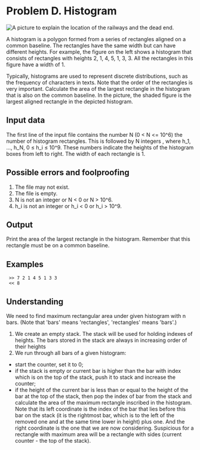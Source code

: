 # Problem D. Histogram
<picture>
<img alt='A picture to explain the location of the railways and the dead end.' src="https://github.com/zlatatikhomirova/problem_solving_with_abstract_data_types/blob/main/Problem_D_Histogram/histogram.jpg">
</picture>

A histogram is a polygon formed from a series of rectangles aligned on a common baseline.  The rectangles have the same width but can have different heights.  For example, the figure on the left shows a histogram that consists of rectangles with heights 2, 1, 4, 5, 1, 3, 3. All the rectangles in this figure have a width of 1.

Typically, histograms are used to represent discrete distributions, such as the frequency of characters in texts.  Note that the order of the rectangles is very important.  Calculate the area of the largest rectangle in the histogram that is also on the common baseline.  In the picture, the shaded figure is the largest aligned rectangle in the depicted histogram.

## Input data

 The first line of the input file contains the number N (0 < N <= 10^6) the number of histogram rectangles.  This is followed by N integers , where h_1, ..., h_N, 0 ≤ h_i ≤ 10^9.  These numbers indicate the heights of the histogram boxes from left to right.  The width of each rectangle is 1.

## Possible errors and foolproofing
1. The file may not exist.
2. The file is empty.
3. N is not an integer or N < 0 or N > 10^6.
4. h_i is not an integer or h_i < 0 or h_i > 10^9.
## Output

 Print the area of the largest rectangle in the histogram.
 Remember that this rectangle must be on a common baseline.

## Examples

```
 >> 7 2 1 4 5 1 3 3
 << 8
```

## Understanding

We need to find maximum rectangular area under given histogram with n bars. (Note that 'bars' means 'rectangles', 'rectangles' means 'bars'.)

1. We create an empty stack. The stack will be used for holding indexes of heights. The bars stored in the stack are always in increasing order of their heights
2. We run through all bars of a given histogram:
  * start the counter, set it to 0;
  * if the stack is empty or current bar is higher than the bar with index which is on the top of the stack, push it to stack and increase the counter;   
  * if the height of the current bar is less than or equal to the height of the bar at the top of the stack, then pop the index of bar from the stack and calculate the area of the maximum rectangle inscribed in the histogram.  Note that its left coordinate is the index of the bar that lies before this bar on the stack (it is the rightmost bar, which is to the left of the removed one and at the same time lower in height) plus one.  And the right coordinate is the one that we are now considering. Suspicious for a rectangle with maximum area will be a rectangle with sides (current counter - the top of the stack).
